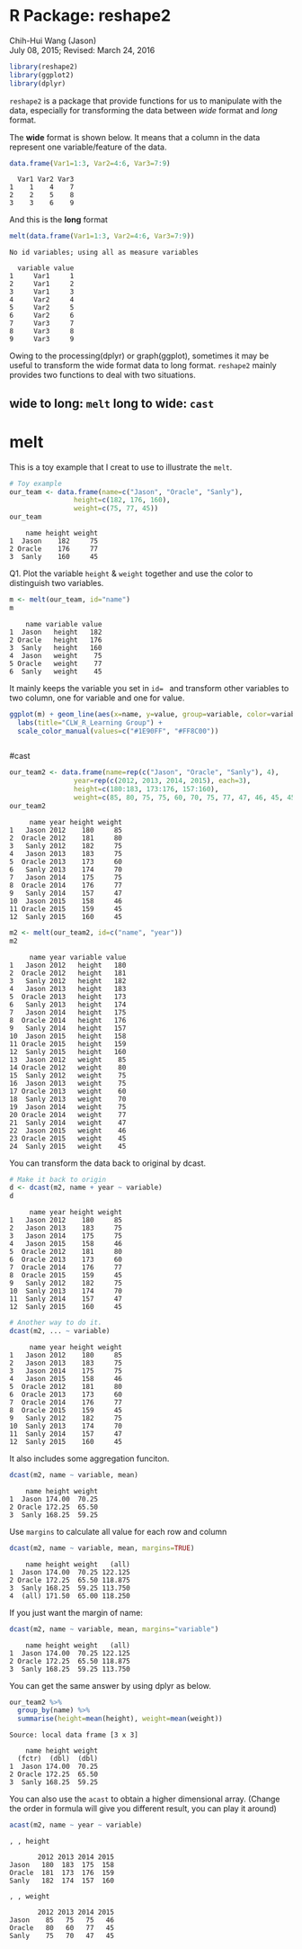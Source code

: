# R Package: reshape2
Chih-Hui Wang (Jason)  
July 08, 2015; Revised: March 24, 2016  



```r
library(reshape2)
library(ggplot2)
library(dplyr)
```

`reshape2` is a package that provide functions for us to manipulate with the data, especially for transforming the data between *wide* format and *long* format. 

The **wide** format is shown below. It means that a column in the data represent one variable/feature of the data. 

```r
data.frame(Var1=1:3, Var2=4:6, Var3=7:9)
```

```
  Var1 Var2 Var3
1    1    4    7
2    2    5    8
3    3    6    9
```
And this is the **long** format

```r
melt(data.frame(Var1=1:3, Var2=4:6, Var3=7:9))
```

```
No id variables; using all as measure variables
```

```
  variable value
1     Var1     1
2     Var1     2
3     Var1     3
4     Var2     4
5     Var2     5
6     Var2     6
7     Var3     7
8     Var3     8
9     Var3     9
```
Owing to the processing(dplyr) or graph(ggplot), sometimes it may be useful to transform the wide format data to long format. `reshape2` mainly provides two functions to deal with two situations.

wide to long: `melt`
long to wide: `cast`
---

# melt
This is a toy example that I creat to use to illustrate the `melt`.

```r
# Toy example
our_team <- data.frame(name=c("Jason", "Oracle", "Sanly"),
                height=c(182, 176, 160),
                weight=c(75, 77, 45))
our_team
```

```
    name height weight
1  Jason    182     75
2 Oracle    176     77
3  Sanly    160     45
```
Q1. Plot the variable `height` & `weight` together and use the color to distinguish two variables.

```r
m <- melt(our_team, id="name")
m
```

```
    name variable value
1  Jason   height   182
2 Oracle   height   176
3  Sanly   height   160
4  Jason   weight    75
5 Oracle   weight    77
6  Sanly   weight    45
```
It mainly keeps the variable you set in `id= ` and transform other variables to two column, one for variable and one for value.

```r
ggplot(m) + geom_line(aes(x=name, y=value, group=variable, color=variable), size=1) +
  labs(title="CLW_R_Learning Group") +
  scale_color_manual(values=c("#1E90FF", "#FF8C00"))
```

<img src="reshape2_files/figure-html/Graph-1.png" title="" alt="" style="display: block; margin: auto;" />

#cast

```r
our_team2 <- data.frame(name=rep(c("Jason", "Oracle", "Sanly"), 4),
                year=rep(c(2012, 2013, 2014, 2015), each=3),
                height=c(180:183, 173:176, 157:160),
                weight=c(85, 80, 75, 75, 60, 70, 75, 77, 47, 46, 45, 45))
our_team2
```

```
     name year height weight
1   Jason 2012    180     85
2  Oracle 2012    181     80
3   Sanly 2012    182     75
4   Jason 2013    183     75
5  Oracle 2013    173     60
6   Sanly 2013    174     70
7   Jason 2014    175     75
8  Oracle 2014    176     77
9   Sanly 2014    157     47
10  Jason 2015    158     46
11 Oracle 2015    159     45
12  Sanly 2015    160     45
```


```r
m2 <- melt(our_team2, id=c("name", "year"))
m2
```

```
     name year variable value
1   Jason 2012   height   180
2  Oracle 2012   height   181
3   Sanly 2012   height   182
4   Jason 2013   height   183
5  Oracle 2013   height   173
6   Sanly 2013   height   174
7   Jason 2014   height   175
8  Oracle 2014   height   176
9   Sanly 2014   height   157
10  Jason 2015   height   158
11 Oracle 2015   height   159
12  Sanly 2015   height   160
13  Jason 2012   weight    85
14 Oracle 2012   weight    80
15  Sanly 2012   weight    75
16  Jason 2013   weight    75
17 Oracle 2013   weight    60
18  Sanly 2013   weight    70
19  Jason 2014   weight    75
20 Oracle 2014   weight    77
21  Sanly 2014   weight    47
22  Jason 2015   weight    46
23 Oracle 2015   weight    45
24  Sanly 2015   weight    45
```
You can transform the data back to original by dcast.

```r
# Make it back to origin
d <- dcast(m2, name + year ~ variable)
d
```

```
     name year height weight
1   Jason 2012    180     85
2   Jason 2013    183     75
3   Jason 2014    175     75
4   Jason 2015    158     46
5  Oracle 2012    181     80
6  Oracle 2013    173     60
7  Oracle 2014    176     77
8  Oracle 2015    159     45
9   Sanly 2012    182     75
10  Sanly 2013    174     70
11  Sanly 2014    157     47
12  Sanly 2015    160     45
```

```r
# Another way to do it.
dcast(m2, ... ~ variable)
```

```
     name year height weight
1   Jason 2012    180     85
2   Jason 2013    183     75
3   Jason 2014    175     75
4   Jason 2015    158     46
5  Oracle 2012    181     80
6  Oracle 2013    173     60
7  Oracle 2014    176     77
8  Oracle 2015    159     45
9   Sanly 2012    182     75
10  Sanly 2013    174     70
11  Sanly 2014    157     47
12  Sanly 2015    160     45
```

It also includes some aggregation funciton.

```r
dcast(m2, name ~ variable, mean)
```

```
    name height weight
1  Jason 174.00  70.25
2 Oracle 172.25  65.50
3  Sanly 168.25  59.25
```
Use `margins` to calculate all value for each row and column

```r
dcast(m2, name ~ variable, mean, margins=TRUE)
```

```
    name height weight   (all)
1  Jason 174.00  70.25 122.125
2 Oracle 172.25  65.50 118.875
3  Sanly 168.25  59.25 113.750
4  (all) 171.50  65.00 118.250
```
If you just want the margin of name:

```r
dcast(m2, name ~ variable, mean, margins="variable")
```

```
    name height weight   (all)
1  Jason 174.00  70.25 122.125
2 Oracle 172.25  65.50 118.875
3  Sanly 168.25  59.25 113.750
```
You can get the same answer by using dplyr as below.

```r
our_team2 %>%
  group_by(name) %>%
  summarise(height=mean(height), weight=mean(weight))
```

```
Source: local data frame [3 x 3]

    name height weight
  (fctr)  (dbl)  (dbl)
1  Jason 174.00  70.25
2 Oracle 172.25  65.50
3  Sanly 168.25  59.25
```
You can also use the `acast` to obtain a higher dimensional array. (Change the order in formula will give you different result, you can play it around)

```r
acast(m2, name ~ year ~ variable)
```

```
, , height

       2012 2013 2014 2015
Jason   180  183  175  158
Oracle  181  173  176  159
Sanly   182  174  157  160

, , weight

       2012 2013 2014 2015
Jason    85   75   75   46
Oracle   80   60   77   45
Sanly    75   70   47   45
```

